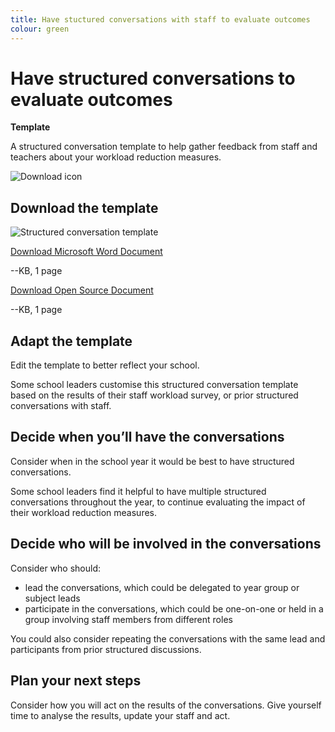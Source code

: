 ```yaml
---
title: Have stuctured conversations with staff to evaluate outcomes
colour: green
---
```


# Have structured conversations to evaluate outcomes

<strong class="govuk-tag">Template</strong>

A structured conversation template to help gather feedback from staff and teachers about your workload reduction measures.

<div class="govuk-grid-row dfe-width-container govuk-!-padding-bottom-6">
  <div class="govuk-grid-column-full">
    <div class="info-box">
      <div class="info-box__corner">
        <img src="/assets/images/download-icon.svg" alt="Download icon">
      </div>
      <h2 class="govuk-heading-m">
        Download the template
      </h2>
      <div class="govuk-grid-row info-box__download-content">
        <div class="govuk-grid-column-one-half">
          <img src="/assets/images/evaluate--structured-conversation-template.jpg" alt="Structured conversation template" class="dfe-file-preview-image">
        </div>
        <div class="govuk-grid-column-one-half">
          <p class="govuk-body-m govuk-!-margin-top-3 govuk-!-margin-bottom-0">
            <a class="govuk-link govuk-link--no-visited-state" href="#">
              Download Microsoft Word Document
            </a>
          </p>
          <p class="govuk-body-m">
            --KB, 1 page
          </p>
          <p class="govuk-body-m govuk-!-margin-top-3 govuk-!-margin-bottom-0">
            <a class="govuk-link govuk-link--no-visited-state" href="#">
              Download Open Source Document
            </a>
          </p>
          <p class="govuk-body-m">
            --KB, 1 page
          </p>
        </div>
      </div>
    </div>
  </div>
</div>

## Adapt the template

Edit the template to better reflect your school.

Some school leaders customise this structured conversation template based on the results of their staff workload survey,
or prior structured conversations with staff.

## Decide when you’ll have the conversations

Consider when in the school year it would be best to have structured conversations.

Some school leaders find it helpful to have multiple structured conversations throughout the year, to continue evaluating
the impact of their workload reduction measures.

## Decide who will be involved in the conversations

Consider who should:

- lead the conversations, which could be delegated to year group or subject leads
- participate in the conversations, which could be one-on-one or held in a group involving staff members from different roles

You could also consider repeating the conversations with the same lead and participants from prior structured discussions.

## Plan your next steps

Consider how you will act on the results of the conversations. Give yourself time to analyse the results, update your staff
and act.
